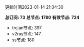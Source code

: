 更新时间2023-01-14 21:04:30

**总订阅: 73**
**总节点: 1780**
**有效节点: 724**
- trojan节点: 397
- v2ray节点: 147
- ss节点: 180
